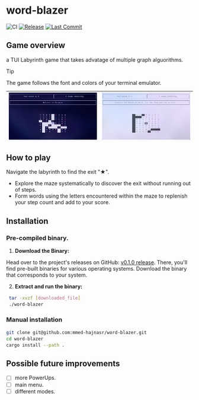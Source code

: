 # word-blazer

![CI](https://github.com/mmed-hajnasr/word-blazer/actions/workflows/ci.yml/badge.svg)
[![Release](https://img.shields.io/github/v/release/mmed-hajnasr/word-blazer?style=flat-square)](https://github.com/mmed-hajnasr/word-blazer/releases)
[![Last Commit](https://img.shields.io/github/last-commit/mmed-hajnasr/word-blazer/main?style=flat-square)](https://github.com/mmed-hajnasr/word-blazer/commits/main)

## Game overview

a TUI Labyrinth game that takes advatage of multiple graph alguorithms.

> [!TIP]
>
> The game follows the font and colors of your terminal emulator.
>

| ![dark demo](./resources/dark-demo.png) | ![light demo](./resources/light-demo.png) |
| --------------------------------------- | ----------------------------------------- |

## How to play

Navigate the labyrinth to find the exit "★".

- Explore the maze systematically to discover the exit without running out of steps.
- Form words using the letters encountered within the maze to replenish your step count and add to your score.

## Installation

### Pre-compiled binary.

1. **Download the Binary:**

Head over to the project's releases on GitHub: [v0.1.0 release](https://github.com/mmed-hajnasr/word-blazer/releases/tag/v0.1.0). There, you'll find pre-built binaries for various operating systems. Download the binary that corresponds to your system.

2. **Extract and run the binary:**

```sh
 tar -xvzf [downloaded_file]
 ./word-blazer
```

### Manual installation

```sh
git clone git@github.com:mmed-hajnasr/word-blazer.git
cd word-blazer
cargo install --path .
```

## Possible future improvements

- [ ] more PowerUps.
- [ ] main menu.
- [ ] different modes.
